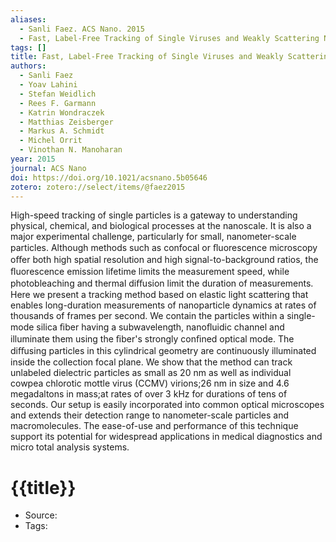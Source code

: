 ```yaml
---
aliases:
  - Sanli Faez. ACS Nano. 2015
  - Fast, Label-Free Tracking of Single Viruses and Weakly Scattering Nanoparticles in a Nanofluidic Optical Fiber
tags: []
title: Fast, Label-Free Tracking of Single Viruses and Weakly Scattering Nanoparticles in a Nanofluidic Optical Fiber
authors:
  - Sanli Faez
  - Yoav Lahini
  - Stefan Weidlich
  - Rees F. Garmann
  - Katrin Wondraczek
  - Matthias Zeisberger
  - Markus A. Schmidt
  - Michel Orrit
  - Vinothan N. Manoharan
year: 2015
journal: ACS Nano
doi: https://doi.org/10.1021/acsnano.5b05646
zotero: zotero://select/items/@faez2015
---
```

<!-- START_ABSTRACT -->
High-speed tracking of single particles is a gateway to understanding physical, chemical, and biological processes at the nanoscale. It is also a major experimental challenge, particularly for small, nanometer-scale particles. Although methods such as confocal or ﬂuorescence microscopy oﬀer both high spatial resolution and high signal-to-background ratios, the ﬂuorescence emission lifetime limits the measurement speed, while photobleaching and thermal diﬀusion limit the duration of measurements. Here we present a tracking method based on elastic light scattering that enables long-duration measurements of nanoparticle dynamics at rates of thousands of frames per second. We contain the particles within a single-mode silica ﬁber having a subwavelength, nanoﬂuidic channel and illuminate them using the ﬁber's strongly conﬁned optical mode. The diﬀusing particles in this cylindrical geometry are continuously illuminated inside the collection focal plane. We show that the method can track unlabeled dielectric particles as small as 20 nm as well as individual cowpea chlorotic mottle virus (CCMV) virions;26 nm in size and 4.6 megadaltons in mass;at rates of over 3 kHz for durations of tens of seconds. Our setup is easily incorporated into common optical microscopes and extends their detection range to nanometer-scale particles and macromolecules. The ease-of-use and performance of this technique support its potential for widespread applications in medical diagnostics and micro total analysis systems.
<!-- END_ABSTRACT -->

<!-- START_TEMPLATE -->
# {{title}}

- Source:
- Tags: 
<!-- END_TEMPLATE -->